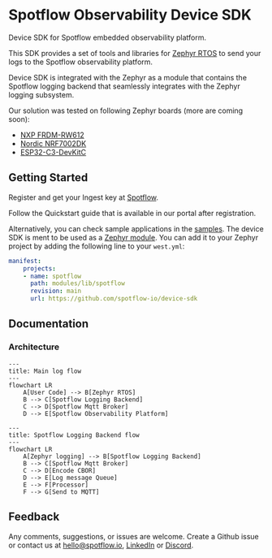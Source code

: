 # Spotflow Observability Device SDK

Device SDK for Spotflow embedded observability platform.

This SDK provides a set of tools and libraries for [Zephyr RTOS](https://www.zephyrproject.org/) to
send your logs to the Spotflow observability platform.

Device SDK is integrated with the Zephyr as a module that contains the Spotflow logging backend
that seamlessly integrates with the Zephyr logging subsystem.

Our solution was tested on following Zephyr boards (more are coming soon):
* [NXP FRDM-RW612](https://www.nxp.com/design/microcontrollers/arm-cortex-m/rw6xx-rtos-ready-wireless-mcus:FRDM-RW612)
* [Nordic NRF7002DK](https://www.nordicsemi.com/Products/Development-hardware/nRF7002-DK)
* [ESP32-C3-DevKitC](https://docs.espressif.com/projects/esp-dev-kits/en/latest/esp32c3/esp32-c3-devkitc-02/index.html)

## Getting Started

Register and get your Ingest key at [Spotflow](https://spotflow.io/).

Follow the Quickstart guide that is available in our portal after registration.

Alternatively, you can check sample applications in the [samples](zephyr/samples).
The device SDK is ment to be used as
a [Zephyr module](https://docs.zephyrproject.org/latest/develop/modules.html).
You can add it to your Zephyr project by adding the following line to your `west.yml`:

```yaml
manifest:
    projects:
    - name: spotflow
      path: modules/lib/spotflow
      revision: main
      url: https://github.com/spotflow-io/device-sdk
```

## Documentation

### Architecture

```mermaid
---
title: Main log flow
---
flowchart LR
    A[User Code] --> B[Zephyr RTOS]
    B --> C[Spotflow Logging Backend]
    C --> D[Spotflow Mqtt Broker]
    D --> E[Spotflow Observability Platform]
```

```mermaid
---
title: Spotflow Logging Backend flow
---
flowchart LR
    A[Zephyr logging] --> B[Spotflow Logging Backend]
    B --> C[Spotflow Mqtt Broker]
    C --> D[Encode CBOR]
    D --> E[Log message Queue]
    E --> F[Processor]
    F --> G[Send to MQTT]
```

## Feedback
Any comments, suggestions, or issues are welcome.
Create a Github issue or contact us at hello@spotflow.io,
[LinkedIn](https://www.linkedin.com/company/spotflow/) or [Discord](https://discord.gg/yw8rAvGZBx).
